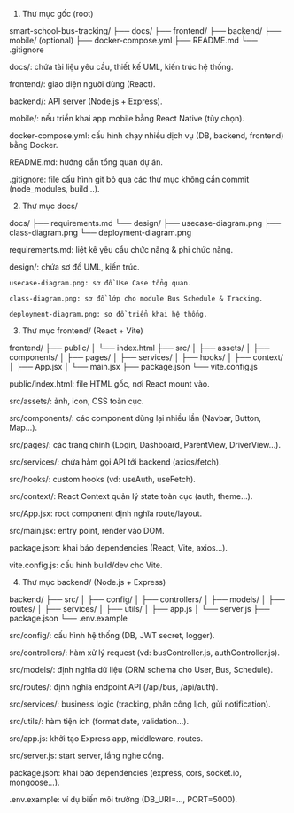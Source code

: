 1. Thư mục gốc (root)

smart-school-bus-tracking/
├── docs/
├── frontend/
├── backend/
├── mobile/ (optional)
├── docker-compose.yml
├── README.md
└── .gitignore

docs/: chứa tài liệu yêu cầu, thiết kế UML, kiến trúc hệ thống.

frontend/: giao diện người dùng (React).

backend/: API server (Node.js + Express).

mobile/: nếu triển khai app mobile bằng React Native (tùy chọn).

docker-compose.yml: cấu hình chạy nhiều dịch vụ (DB, backend, frontend) bằng Docker.

README.md: hướng dẫn tổng quan dự án.

.gitignore: file cấu hình git bỏ qua các thư mục không cần commit (node_modules, build...).

2. Thư mục docs/

docs/
├── requirements.md
└── design/
    ├── usecase-diagram.png
    ├── class-diagram.png
    └── deployment-diagram.png

requirements.md: liệt kê yêu cầu chức năng & phi chức năng.

design/: chứa sơ đồ UML, kiến trúc.

    usecase-diagram.png: sơ đồ Use Case tổng quan.

    class-diagram.png: sơ đồ lớp cho module Bus Schedule & Tracking.

    deployment-diagram.png: sơ đồ triển khai hệ thống.

3. Thư mục frontend/ (React + Vite)

frontend/
├── public/
│   └── index.html
├── src/
│   ├── assets/
│   ├── components/
│   ├── pages/
│   ├── services/
│   ├── hooks/
│   ├── context/
│   ├── App.jsx
│   └── main.jsx
├── package.json
└── vite.config.js

public/index.html: file HTML gốc, nơi React mount vào.

src/assets/: ảnh, icon, CSS toàn cục.

src/components/: các component dùng lại nhiều lần (Navbar, Button, Map…).

src/pages/: các trang chính (Login, Dashboard, ParentView, DriverView…).

src/services/: chứa hàm gọi API tới backend (axios/fetch).

src/hooks/: custom hooks (vd: useAuth, useFetch).

src/context/: React Context quản lý state toàn cục (auth, theme…).

src/App.jsx: root component định nghĩa route/layout.

src/main.jsx: entry point, render <App /> vào DOM.

package.json: khai báo dependencies (React, Vite, axios…).

vite.config.js: cấu hình build/dev cho Vite.

4. Thư mục backend/ (Node.js + Express)

backend/
├── src/
│   ├── config/
│   ├── controllers/
│   ├── models/
│   ├── routes/
│   ├── services/
│   ├── utils/
│   ├── app.js
│   └── server.js
├── package.json
└── .env.example

src/config/: cấu hình hệ thống (DB, JWT secret, logger).

src/controllers/: hàm xử lý request (vd: busController.js, authController.js).

src/models/: định nghĩa dữ liệu (ORM schema cho User, Bus, Schedule).

src/routes/: định nghĩa endpoint API (/api/bus, /api/auth).

src/services/: business logic (tracking, phân công lịch, gửi notification).

src/utils/: hàm tiện ích (format date, validation…).

src/app.js: khởi tạo Express app, middleware, routes.

src/server.js: start server, lắng nghe cổng.

package.json: khai báo dependencies (express, cors, socket.io, mongoose…).

.env.example: ví dụ biến môi trường (DB_URI=..., PORT=5000).

